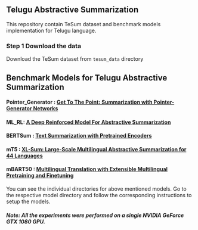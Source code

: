 ## Telugu Abstractive Summarization
This repository contain TeSum dataset and benchmark models implementation for Telugu language.


### Step 1 Download the data
Download the TeSum dataset from ```tesum_data``` directory


## Benchmark Models for Telugu Abstractive Summarization

#### Pointer_Generator : [ Get To The Point: Summarization with Pointer-Generator Networks ](https://arxiv.org/pdf/1704.04368.pdf)
#### ML_RL: [A Deep Reinforced Model For Abstractive Summarization ](https://arxiv.org/pdf/1705.04304.pdf)
#### BERTSum : [Text Summarization with Pretrained Encoders](https://arxiv.org/pdf/1908.08345.pdf)
#### mT5 : [XL-Sum: Large-Scale Multilingual Abstractive Summarization for 44 Languages](https://aclanthology.org/2021.findings-acl.413.pdf)
#### mBART50 : [Multilingual Translation with Extensible Multilingual Pretraining and Finetuning](https://arxiv.org/pdf/2008.00401.pdf)



You can see the individual directories for above mentioned models. Go to the respective model directory and follow the corresponding instructions to setup the models.

##### Note:  All the experiments were performed on a single NVIDIA GeForce GTX 1080 GPU.

	
